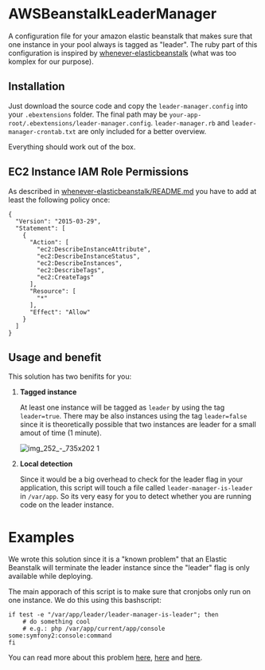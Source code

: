 # AWSBeanstalkLeaderManager

A configuration file for your amazon elastic beanstalk that makes sure that one instance in your pool always is tagged as "leader". The ruby part of this configuration is inspired by [whenever-elasticbeanstalk](https://github.com/dignoe/whenever-elasticbeanstalk) (what was too komplex for our purpose).

## Installation

Just download the source code and copy the `leader-manager.config` into your `.ebextensions` folder. The final path may be `your-app-root/.ebextensions/leader-manager.config`. `leader-manager.rb` and `leader-manager-crontab.txt` are only included for a better overview.

Everything should work out of the box.

## EC2 Instance IAM Role Permissions

As described in [whenever-elasticbeanstalk/README.md](https://github.com/dignoe/whenever-elasticbeanstalk/blob/master/README.md) you have to add at least the following policy once:

	{
	  "Version": "2015-03-29",
	  "Statement": [
	    {
	      "Action": [
	        "ec2:DescribeInstanceAttribute",
	        "ec2:DescribeInstanceStatus",
	        "ec2:DescribeInstances",
	        "ec2:DescribeTags",
	        "ec2:CreateTags"
	      ],
	      "Resource": [
	        "*"
	      ],
	      "Effect": "Allow"
	    }
	  ]
	}

## Usage and benefit

This solution has two benifits for you:

1.  **Tagged instance**

    At least one instance will be tagged as `leader` by using the tag `leader=true`. There may be also instances using the tag `leader=false` since it is theoretically possible that two instances are leader for a small amout of time (1 minute). 

	![img_252_-_735x202 1](https://cloud.githubusercontent.com/assets/5159398/6886991/dcda4288-d652-11e4-84e5-5eb3c3205f23.png)


2.  **Local detection**

    Since it would be a big overhead to check for the leader flag in your application, this script will touch a file called `leader-manager-is-leader` in `/var/app`. So its very easy for you to detect whether you are running code on the leader instance.

# Examples

We wrote this solution since it is a "known problem" that an Elastic Beanstalk will terminate the leader instance since the "leader" flag is only available while deploying.

The main apporach of this script is to make sure that cronjobs only run on one instance. We do this using this bashscript:

	if test -e "/var/app/leader/leader-manager-is-leader"; then
	    # do something cool
		# e.g.: php /var/app/current/app/console some:symfony2:console:command
	fi

You can read more about this problem [here](http://stackoverflow.com/questions/14077095/aws-elastic-beanstalk-running-a-cronjob), [here](http://blog.paulopoiati.com/2013/08/25/running-cron-in-elastic-beanstalk-auto-scaling-environment/) and [here](https://forums.aws.amazon.com/thread.jspa?threadID=130481).